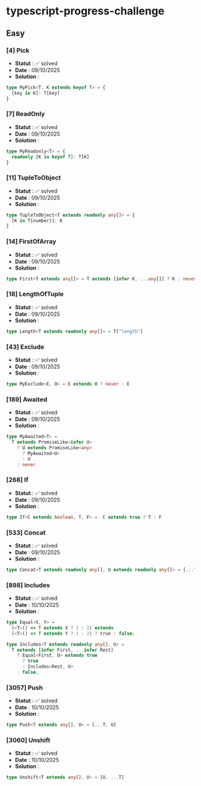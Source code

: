# typescript-progress-challenge

## Easy

### [4] Pick

- **Statut** : ✅ solved
- **Date** : 09/10/2025
- **Solution** :

```typescript
type MyPick<T, K extends keyof T> = {
  [key in K]: T[key]
}
```

### [7] ReadOnly

- **Statut** : ✅ solved
- **Date** : 09/10/2025
- **Solution** :

```typescript
type MyReadonly<T> = {
  readonly [K in keyof T]: T[K]
}
```

### [11] TupleToObject

- **Statut** : ✅ solved
- **Date** : 09/10/2025
- **Solution** :

```typescript
type TupleToObject<T extends readonly any[]> = {
  [K in T[number]]: K
}
```
### [14] FirstOfArray

- **Statut** : ✅ solved
- **Date** : 09/10/2025
- **Solution** :

```typescript
type First<T extends any[]> = T extends [infer K, ...any[]] ? K : never
```
### [18] LengthOfTuple

- **Statut** : ✅ solved
- **Date** : 09/10/2025
- **Solution** :

```typescript
type Length<T extends readonly any[]> = T["length"] 
```
### [43] Exclude

- **Statut** : ✅ solved
- **Date** : 09/10/2025
- **Solution** :

```typescript
type MyExclude<E, O> = E extends O ? never : E
```
### [189] Awaited

- **Statut** : ✅ solved
- **Date** : 09/10/2025
- **Solution** :

```typescript
type MyAwaited<T> = 
  T extends PromiseLike<infer U>
    ? U extends PromiseLike<any>
      ? MyAwaited<U>
      : U
    : never
```
### [268] If

- **Statut** : ✅ solved
- **Date** : 09/10/2025
- **Solution** :

```typescript
type If<C extends boolean, T, F> =  C extends true ? T : F
```
### [533] Concat

- **Statut** : ✅ solved
- **Date** : 09/10/2025
- **Solution** :

```typescript
type Concat<T extends readonly any[], U extends readonly any[]> = [...T, ...U]
```
### [898] Includes

- **Statut** : ✅ solved
- **Date** : 10/10/2025
- **Solution** :

```typescript
type Equal<X, Y> =
  (<T>() => T extends X ? 1 : 2) extends
  (<T>() => T extends Y ? 1 : 2) ? true : false;

type Includes<T extends readonly any[], U> = 
  T extends [infer First, ...infer Rest]
    ? Equal<First, U> extends true 
      ? true 
      : Includes<Rest, U>
    : false;
```
### [3057] Push

- **Statut** : ✅ solved
- **Date** : 10/10/2025
- **Solution** :

```typescript
type Push<T extends any[], U> = [...T, U]
```
### [3060] Unshift

- **Statut** : ✅ solved
- **Date** : 10/10/2025
- **Solution** :

```typescript
type Unshift<T extends any[], U> = [U, ...T]
```
